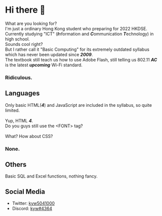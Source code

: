 [1]: https://twitter.com/kyw5041000
[2]: https://dsc.bio/kyw

# Hi there 👋

<!--
**kyw504100/kyw504100** is a ✨ _special_ ✨ repository because its `README.md` (this file) appears on your GitHub profile.

Here are some ideas to get you started:

- 🔭 I’m currently working on ...
- 🌱 I’m currently learning ...
- 👯 I’m looking to collaborate on ...
- 🤔 I’m looking for help with ...
- 💬 Ask me about ...
- 📫 How to reach me: ...
- 😄 Pronouns: ...
- ⚡ Fun fact: ...
-->
What are you looking for? <br>
I'm just a ordinary Hong Kong student who preparing for 2022 HKDSE. <br>
Currently studying "ICT" (***I***nformation and ***C***ommunication ***T***echnology) in high school. <br>
Sounds cool right? <br>
But I rather call it "Basic Computing" for its extremely outdated syllabus which has never been updated since ***2009***. <br>
The textbook still teach us how to use Adobe Flash, still telling us 802.11 ***AC*** is the latest ***upcoming*** Wi-Fi standard. <br>
### Ridiculous.
## Languages

Only basic HTML(***4***) and JavaScript are included in the syllabus, so quite limited.<br>
​ <br>
Yup, HTML ***4***. <br>
Do you guys still use the <​FONT​> tag? <br>
​ <br>
What? How about CSS?
### None.

## Others

Basic SQL and Excel functions, nothing fancy.

## Social Media

+ Twitter: [kyw5041000][1]
+ Discord: [kyw#4364][2]

